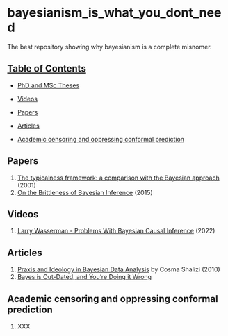 # bayesianism_is_what_you_dont_need
The best repository showing why bayesianism is a complete misnomer.

## [Table of Contents]() 

* [PhD and MSc Theses](#theses)

* [Videos](#videos) 
 
* [Papers](#papers)

* [Articles](#articles)
* [Academic censoring and oppressing conformal prediction](#censors_and_opressors) 

## Papers
1. [The typicalness framework: a comparison with the Bayesian approach](https://core.ac.uk/download/pdf/1503425.pdf) (2001)
2. [On the Brittleness of Bayesian Inference](https://arxiv.org/abs/1308.6306) (2015) 

## Videos
1. [Larry Wasserman - Problems With Bayesian Causal Inference](https://www.youtube.com/watch?v=sZyyaNdvfto) (2022)

## Articles
1. [Praxis and Ideology in Bayesian Data Analysis](http://bactra.org/weblog/664.html) by Cosma Shalizi (2010)
2. [Bayes is Out-Dated, and You’re Doing it Wrong](https://www.lesswrong.com/posts/oqxYzDrwMAdQhCwHL/bayes-is-out-dated-and-you-re-doing-it-wrong)

## Academic censoring and oppressing conformal prediction
1. XXX
